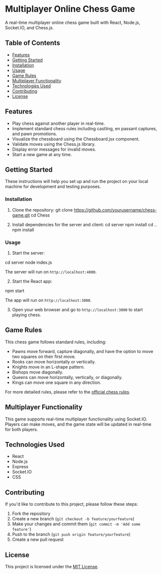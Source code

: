 # Multiplayer Online Chess Game

A real-time multiplayer online chess game built with React, Node.js, Socket.IO, and Chess.js.

## Table of Contents

- [Features](#features)
- [Getting Started](#getting-started)
- [Installation](#installation)
- [Usage](#usage)
- [Game Rules](#game-rules)
- [Multiplayer Functionality](#multiplayer-functionality)
- [Technologies Used](#technologies-used)
- [Contributing](#contributing)
- [License](#license)

## Features

- Play chess against another player in real-time.
- Implement standard chess rules including castling, en passant captures, and pawn promotions.
- Visualize the chessboard using the Chessboard.jsx component.
- Validate moves using the Chess.js library.
- Display error messages for invalid moves.
- Start a new game at any time.

## Getting Started

These instructions will help you set up and run the project on your local machine for development and testing purposes.

### Installation

1. Clone the repository:
  git clone https://github.com/yourusername/chess-game.git
  cd Chess

2. Install dependencies for the server and client:
  cd server
  npm install
  cd ..
  npm install

### Usage

1. Start the server:

  cd server
  node index.js


The server will run on `http://localhost:4000`.

2. Start the React app:

  npm start


The app will run on `http://localhost:3000`.

3. Open your web browser and go to `http://localhost:3000` to start playing chess.

## Game Rules

This chess game follows standard rules, including:
- Pawns move forward, capture diagonally, and have the option to move two squares on their first move.
- Rooks can move horizontally or vertically.
- Knights move in an L-shape pattern.
- Bishops move diagonally.
- Queens can move horizontally, vertically, or diagonally.
- Kings can move one square in any direction.

For more detailed rules, please refer to the [official chess rules](https://www.fide.com/fide/handbook.html?id=171&view=article).

## Multiplayer Functionality

This game supports real-time multiplayer functionality using Socket.IO. Players can make moves, and the game state will be updated in real-time for both players.


## Technologies Used

- React
- Node.js
- Express
- Socket.IO
- CSS

## Contributing

If you'd like to contribute to this project, please follow these steps:
1. Fork the repository
2. Create a new branch (`git checkout -b feature/yourfeature`)
3. Make your changes and commit them (`git commit -m 'Add some feature'`)
4. Push to the branch (`git push origin feature/yourfeature`)
5. Create a new pull request

## License

This project is licensed under the [MIT License](LICENSE).

